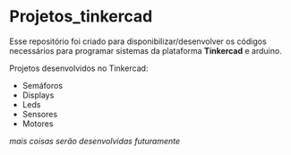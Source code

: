 # Projetos_tinkercad
Esse repositório foi criado para disponibilizar/desenvolver os códigos necessários para programar sistemas da plataforma **Tinkercad** e arduino.

Projetos desenvolvidos no Tinkercad:

- Semáforos
- Displays
- Leds
- Sensores
- Motores

*mais coisas serão desenvolvidas futuramente*
